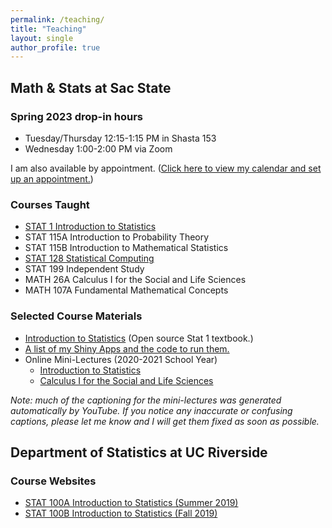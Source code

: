 ```yaml
---
permalink: /teaching/
title: "Teaching"
layout: single
author_profile: true
---
```


## Math & Stats at Sac State
### Spring 2023 drop-in hours

- Tuesday/Thursday 12:15-1:15 PM in Shasta 153
- Wednesday 1:00-2:00 PM via Zoom

I am also available by appointment. (<a href="https://calendly.com/lcappiello/30min">Click here to view my calendar and set up an appointment.</a>)

### Courses Taught

- <a href="https://lgpperry.github.io/teaching/stat1/">STAT 1 Introduction to Statistics</a>
- STAT 115A Introduction to Probability Theory
- STAT 115B Introduction to Mathematical Statistics
- <a href="https://lgpperry.github.io/teaching/stat128/">STAT 128 Statistical Computing</a>
- STAT 199 Independent Study
- MATH 26A Calculus I for the Social and Life Sciences
- MATH 107A Fundamental Mathematical Concepts

### Selected Course Materials

- <a href="https://bookdown.org/lgpcappiello/introstats/">Introduction to Statistics</a> (Open source Stat 1 textbook.)
- <a href="https://lgpperry.github.io/teaching/shinyapps/">A list of my Shiny Apps and the code to run them.</a>
- Online Mini-Lectures (2020-2021 School Year)
    - <a href="https://www.youtube.com/playlist?list=PLuMDlHzKEzEFDn6yfD9D3DCsp_j2AfDvm" target="_blank">Introduction to Statistics</a>
    - <a href="https://www.youtube.com/playlist?list=PLuMDlHzKEzEHVDBeTH5I_ghfON5ev4vCv" target="_blank">Calculus I for the Social and Life Sciences</a>

*Note: much of the captioning for the mini-lectures was generated automatically by YouTube. If you notice any inaccurate or confusing captions, please let me know and I will get them fixed as soon as possible.*

## Department of Statistics at UC Riverside
### Course Websites
- [STAT 100A Introduction to Statistics (Summer 2019)](https://lgpperry.github.io/teaching/stat100a/)
- [STAT 100B Introduction to Statistics (Fall 2019)](https://lgpperry.github.io/teaching/stat100b/)
